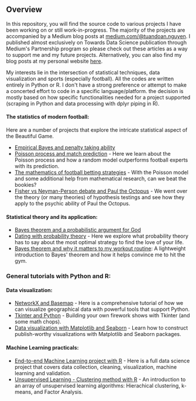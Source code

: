 ## Overview

In this repository, you will find the source code to various projects I have been working on or still work-in-progress. The majority of the projects are accompanied by a Medium blog posts at [medium.com/@tuandoan.nguyen](https://medium.com/@tuandoan.nguyen). I published almost exclusively on Towards Data Science publication through Medium's Partnership program so please check out these articles as a way to support me and my future projects. Alternatively, you can also find my blog posts at my personal website [here](https://tuangauss.github.io/).

My interests lie in the intersection of statistical techniques, data visualization and sports (especially football). All the codes are written entirely in Python or R. I don't have a strong preference or attempt to make a concerted effort to code in a specific language/platform. the decision is mostly based on how specific functionalities needed for a project supported (scraping in Python and data processing with dplyr piping in R).

#### The statistics of modern football:
Here are a number of projects that explore the intricate statistical aspect of the Beautiful Game.

- [Empirical Bayes and penalty taking ability](https://towardsdatascience.com/men-of-steel-finding-the-best-penalty-takers-with-empirical-bayes-estimation-aa0e126fb08b)
- [Poisson process and match prediction](https://towardsdatascience.com/o-jogo-bonito-predicting-the-premier-league-with-a-random-model-1b02fa3a7e5a) - Here we learn about the Poisson process and how a random model outperforms football experts with its prediction.
- [The mathematics of football betting strategies](https://towardsdatascience.com/making-big-bucks-with-a-data-driven-sports-betting-strategy-6c21a6869171) - With the Poisson model and some additional help from mathematical research, can we beat the bookies?
- [Fisher vs Neyman-Person debate and Paul the Octopus](https://towardsdatascience.com/what-can-an-octopus-tell-us-about-the-biggest-debate-in-statistical-theory-f017295d781f) - We went over the theory (or many theories) of hypothesis testings and see how they apply to the psychic ability of Paul the Octopus.

#### Statistical theory and its application:

- [Bayes theorem and a probabilistic argument for God](https://towardsdatascience.com/a-bayesian-quest-to-find-god-b30934972473)
- [Dating with probability theory](https://towardsdatascience.com/probability-theory-and-the-optimal-dating-strategy-for-2018-2b75b26fb0b) - Here we explore what probability theory has to say about the most optimal strategy to find the love of your life.
- [Bayes theorem and why it matters to my workout routine](https://towardsdatascience.com/how-bayesian-statistics-convinced-me-to-hit-the-gym-fa737b0a7ac): A lightweight introduction to Bayes' theorem and how it helps convince me to hit the gym.

### General tutorials with Python and R:

#### Data visualization:
- [NetworkX and Basemap](https://towardsdatascience.com/catching-that-flight-visualizing-social-network-with-networkx-and-basemap-ce4a0d2eaea6) - Here is a comprehensive tutorial of how we can visualize geographical data with powerful tools that support Python.
- [Tkinter and Python](https://towardsdatascience.com/having-your-own-fun-how-to-build-your-own-macys-firework-show-with-python-and-tkinter-79cc31631b44) - Building your own firework shows with Tkinter (and some math chops).
- [Data visualization with Matplotlib and Seaborn](https://towardsdatascience.com/advanced-sports-visualization-with-pandas-matplotlib-and-seaborn-9c16df80a81b) - Learn how to construct publish-worthy visualizations with Matplotlib and Seaborn packages.

#### Machine Learning practicals:
- [End-to-end Machine Learning project with R](https://github.com/tuangauss/DataScienceProjects/blob/master/R/end_to_end_projects.R) - Here is a full data science project that covers data collection, cleaning, visualization, machine learning and validation.
- [Unsupervised Learning - Clustering method with R](https://github.com/tuangauss/DataScienceProjects/blob/master/R/EPL/Misc/TeamEvaluate2015.R) - An introduction to an array of unsupervised learning algorithms: Hierachical clustering, k-means, and Factor Analysis.

